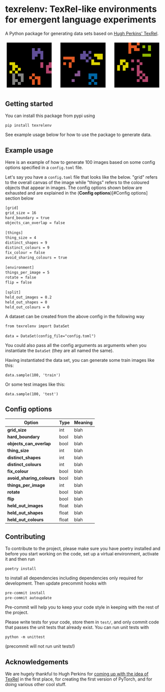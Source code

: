 # texrelenv: TexRel-like environments for emergent language experiments

A Python package for generating data sets based on [Hugh Perkins' TexRel](https://arxiv.org/abs/2105.12804).

![3 example images of the data generated by this library](example.png "Examples")

## Getting started

You can install this package from pypi using

```
pip install texrelenv
```

See example usage below for how to use the package to generate data.

## Example usage

Here is an example of how to generate 100 images based on some config options specified in a `config.toml` file.

Let's say you have a `config.toml` file that looks like the below. "grid" refers to the overall canvas of the image while "things" refers to the coloured objects that appear in images. The config options shown below are exhausted and are explained in the (**Config options**)[#Config options] section below

```
[grid]
grid_size = 16
hard_boundary = true
objects_can_overlap = false

[things]
thing_size = 4
distinct_shapes = 9
distinct_colours = 9
fix_colour = false
avoid_sharing_colours = true

[environment]
things_per_image = 5
rotate = false
flip = false

[split]
held_out_images = 0.2
held_out_shapes = 0
held_out_colours = 0
```

A dataset can be created from the above config in the following way

```
from texrelenv import DataSet

data = DataSet(config_file="config.toml")
```

You could also pass all the config arguments as arguments when you instantiate the `DataSet` (they are all named the same).

Having instantiated the data set, you can generate some train images like this:

```
data.sample(100, 'train')
```

Or some test images like this:

```
data.sample(100, 'test')
```

## Config options

| Option   | Type | Meaning|
|----------|------|--------|
| **grid_size** | int  | blah   |
| **hard_boundary** | bool  | blah   |
| **objects_can_overlap** | bool  | blah   |
| **thing_size** | int  | blah   |
| **distinct_shapes** | int  | blah   |
| **distinct_colours** | int  | blah   |
| **fix_colour** | bool  | blah   |
| **avoid_sharing_colours** | bool  | blah   |
| **things_per_image** | int  | blah   |
| **rotate** | bool  | blah   |
| **flip** | bool  | blah   |
| **held_out_images** | float  | blah   |
| **held_out_shapes** | float  | blah   |
| **held_out_colours** | float  | blah   |

## Contributing

To contribute to the project, please make sure you have poetry installed and before you start working on the code, set up a virtual environment, activate it and then run

```
poetry install
```

to install all dependencies including dependencies only required for development. Then update precommit hooks with

```
pre-commit install
pre-commit autoupdate
```

Pre-commit will help you to keep your code style in keeping with the rest of the project.

Please write tests for your code, store them in `test/`, and only commit code that passes the unit tests that already exist. You can run unit tests with

```
python -m unittest
```

(precommit will not run unit tests!)

## Acknowledgements

We are hugely thankful to Hugh Perkins for [coming up with the idea of TexRel](https://arxiv.org/abs/2105.12804) in the first place, for creating the first version of PyTorch, and for doing various other cool stuff.
